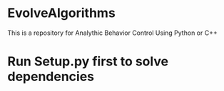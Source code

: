 # EvolveAlgorithms
This is a repository for Analythic Behavior Control Using Python or C++
# Run Setup.py first to solve dependencies